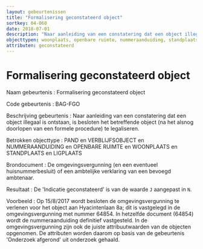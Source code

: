 ```yaml
---
layout: gebeurtenissen
title: "Formalisering geconstateerd object"
sortkey: 04-060
date: 2018-07-01
description: "Naar aanleiding van een constatering dat een object illegaal is ontstaan, is besloten het betreffende object (na het alsnog doorlopen van een formele procedure) te legaliseren."
objecttypen: woonplaats, openbare ruimte, nummeraanduiding, standplaats, ligplaats, pand, verblijfsobject
attributen: geconstateerd
---
```


# Formalisering geconstateerd object

Naam gebeurtenis
: Formalisering geconstateerd object

Code gebeurtenis
: BAG-FGO

Beschrijving gebeurtenis
: Naar aanleiding van een constatering dat een object illegaal is ontstaan, is besloten het betreffende object (na het alsnog doorlopen van een formele procedure) te legaliseren.

Betrokken objecttype
: PAND en VERBLIJFSOBJECT en NUMMERAANDUIDING en OPENBARE RUIMTE en WOONPLAATS en STANDPLAATS en LIGPLAATS

Brondocument
: De omgevingsvergunning (en een eventueel huisnummerbesluit) of een ambtelijke verklaring van een bevoegd ambtenaar.

Resultaat
: De 'Indicatie geconstateerd' is van de waarde `J` aangepast in `N`.

Voorbeeld
: Op 15/8/2017 wordt besloten de omgevingsvergunning te verlenen voor het object aan Hyacintenlaan 8a; dit is vastgelegd in de omgevingsvergunning met nummer 64854. In hetzelfde document (64854) wordt de nummeraanduiding definitief vastgesteld. In de omgevingsvergunning zijn ook de juiste attribuutwaarden van de objecten opgenomen. De attributen worden daarom op basis van de gebeurtenis 'Onderzoek afgerond' uit onderzoek gehaald.
